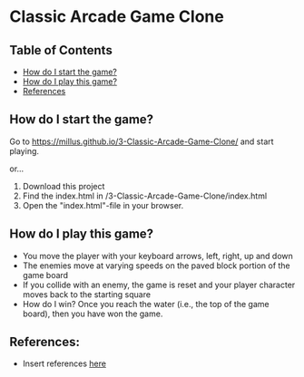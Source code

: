 # Classic Arcade Game Clone
## Table of Contents

- [How do I start the game?](#HowdoIstartthegame?)
- [How do I play this game?](#HowdoIplaythisgame?)
- [References](#References)

## How do I start the game?

Go to https://millus.github.io/3-Classic-Arcade-Game-Clone/ and start playing.

or...

1. Download this project
2. Find the index.html in <your-path-to>/3-Classic-Arcade-Game-Clone/index.html
3. Open the "index.html"-file in your browser.

## How do I play this game?
- You move the player with your keyboard arrows, left, right, up and down
- The enemies move at varying speeds on the paved block portion of the game board
- If you collide with an enemy, the game is reset and your player character moves back to the starting square
- How do I win? Once you reach the water (i.e., the top of the game board), then you have won the game.

## References:
- Insert references [here](https://url.com)
